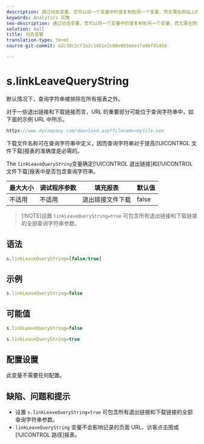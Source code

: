 ```yaml
---
description: 通过动态变量，您可以将一个变量中的值复制到另一个变量，而无需在网站上的图像请求中多次键入完整的值。
keywords: Analytics 实施
seo-description: 通过动态变量，您可以将一个变量中的值复制到另一个变量，而无需在网站上的图像请求中多次键入完整的值。
solution: null
title: 动态变量
translation-type: tm+mt
source-git-commit: a2c38c2cf3a2c1451e2c60e003ebe1fa9bfd145d

---
```



# s.linkLeaveQueryString

默认情况下，查询字符串被排除在所有报表之外。

对于一些退出链接和下载链接而言，URL 的重要部分可能位于查询字符串中，如下面的示例 URL 中所示。

```js
https://www.mycompany.com/download.asp?filename=myfile.exe
```

下载文件名称可在查询字符串中定义，因而查询字符串对于提高[!UICONTROL 文件下载]报表的准确度是必需的。

The *`linkLeaveQueryString`*&#x200B;变量确定[!UICONTROL 退出链接]和[!UICONTROL 文件下载]报表中是否包含查询字符串。

| 最大大小 | 调试程序参数 | 填充报表 | 默认值 |
|--- |--- |--- |--- |
| 不适用 | 不适用 | 退出链接文件下载 | false |

> [!NOTE]设置 `linkLeaveQueryString=true` 可包含所有退出链接和下载链接的全部查询字符串参数。

## 语法

```js
s.linkLeaveQueryString=[false/true]
```

## 示例

```js
s.linkLeaveQueryString=false
```

## 可能值

```js
s.linkLeaveQueryString=false
```

```js
s.linkLeaveQueryString=true
```

## 配置设置

此变量不需要任何配置。

## 缺陷、问题和提示

* 设置 `s.linkLeaveQueryString=true` 可包含所有退出链接和下载链接的全部查询字符串参数。
* `linkLeaveQueryString` 变量不会影响记录的页面 URL、访客点击图或[!UICONTROL 路径]报表。
